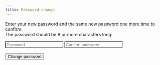 ```yaml
---
title: Password change
---
```

<form id="password_change_form">
<p>Enter your new password and the same new password one more time to confirm.
<br/>
The password should be 8 or more characters long:
</p>
<input class="md-input" style="background-color: var(--md-code-bg-color)" id="password" type="password" placeholder="Password" autocapitalize="none" autocorrect="off"  spellcheck="false" />
<input class="md-input" style="background-color: var(--md-code-bg-color)" id="password_confirm" type="password" placeholder="Confirm password" autocapitalize="none" autocorrect="off"  spellcheck="false" />
<br/>
<br/>
<button class="md-button md-button--primary" type="submit">Change password</button>


</form>
<p id="password_change_error" style="display: none;">Ensure your passwords are the same and conforms to a format</p>
<p id="password_change_success" style="display: none;">Password was changed successfully. You can login in the app with the new password.</p>



<script type="text/javascript">
  function ready() {
    initChangePassword()
  }

  document.addEventListener("DOMContentLoaded", ready)
</script>
